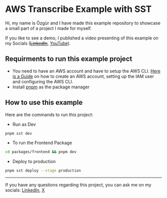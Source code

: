 # AWS Transcribe Example with SST

Hi, my name is Özgür and I have made this example repository to showcase a small part of a project I made for myself.

If you like to see a demo, I published a video presenting of this example on my Socials (~~[LinkedIn](https://linkedin.com/)~~, [YouTube](https://youtu.be/9pPliORZnjI)).

## Requirments to run this example project

- You need to have an AWS account and have to setup the AWS CLI. [Here is a Guide](https://sst.dev/chapters/create-an-aws-account.html) on how to create an AWS account, setting up the IAM user and configuring the AWS CLI.
- Install [pnpm](https://pnpm.io/installation) as the package manager

## How to use this example

Here are the commands to run this project:

- Run as Dev

```bash
pnpm sst dev
```

- To run the Frontend Package

```bash
cd packages/frontend && pnpm dev
```

- Deploy to production

```bash
pnpm sst deploy --stage production
```

---

If you have any questions regarding this project, you can ask me on my socials: [LinkedIn](https://www.linkedin.com/in/oezguer-isbert), [X](https://twitter.com/oezguerisbert)
